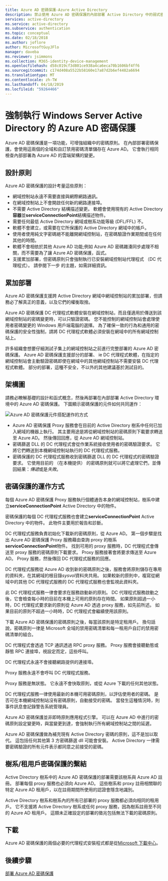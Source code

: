 ```yaml
---
title: Azure AD 密碼保護-Azure Active Directory
description: 禁止使用 Azure AD 密碼保護的內部部署 Active Directory 中的弱式密碼
services: active-directory
ms.service: active-directory
ms.subservice: authentication
ms.topic: conceptual
ms.date: 02/18/2018
ms.author: joflore
author: MicrosoftGuyJFlo
manager: daveba
ms.reviewer: jsimmons
ms.collection: M365-identity-device-management
ms.openlocfilehash: d58c019cf3d801ce938a4ca6eca70b1606bf4ff6
ms.sourcegitcommit: c174d408a5522b58160e17a87d2b6ef4482a6694
ms.translationtype: MT
ms.contentlocale: zh-TW
ms.lasthandoff: 04/18/2019
ms.locfileid: "59264466"
---
```

# <a name="enforce-azure-ad-password-protection-for-windows-server-active-directory"></a>強制執行 Windows Server Active Directory 的 Azure AD 密碼保護

Azure AD 密碼保護是一項功能，可增強組織中的密碼原則。 在內部部署密碼保護，會使用這兩個的全域和自訂禁用密碼清單儲存在 Azure AD。 它會執行相同檢查內部部署為 Azure AD 的雲端架構的變更。

## <a name="design-principles"></a>設計原則

Azure AD 密碼保護的設計考量這些原則：

* 網域控制站永遠不需要直接與網際網路通訊。
* 在網域控制站上不會開啟任何新的網路連接埠。
* 不需要 Active Directory 結構描述變更。 軟體會使用現有的 Active Directory**容器**並**serviceConnectionPoint**結構描述物件。
* 需要任何最低 Active Directory 網域或樹系功能等級 (DFL/FFL) 不。
* 軟體不會建立，或需要在它所保護的 Active Directory 網域中的帳戶。
* 使用者使用純文字密碼絕不能離開網域控制站，在密碼驗證作業期間或在任何其他的時間。
* 軟體不會相依於其他 Azure AD 功能;例如 Azure AD 密碼雜湊同步處理不相關，而不需要為了讓 Azure AD 密碼保護，函式。
* 支援累加部署，但密碼原則只會強制執行已安裝網域控制站代理程式 （DC 代理程式）。 請參閱下一步 的主題，如需詳細資訊。

## <a name="incremental-deployment"></a>累加部署

Azure AD 密碼保護支援跨 Active Directory 網域中網域控制站的累加部署，但請務必了解真正的意義，以及它們的權衡取捨。

Azure AD 密碼保護 DC 代理程式軟體安裝在網域控制站，而且僅適用於傳送到該網域控制站的密碼變更時，可以只驗證密碼。 您不能控制的網域控制站會處理使用者密碼變更的 Windows 用戶端電腦的選擇。 為了確保一致的行為和通用的密碼保護的安全性強制，請將 DC 代理程式軟體必須安裝在網域中的所有網域控制站上。

許多組織會想要仔細測試子集上的網域控制站之前進行完整部署的 Azure AD 密碼保護。 Azure AD 密碼保護支援部分的部署、 ie DC 代理程式軟體，在指定的網域控制站會主動驗證密碼即使在網域中的其他網域控制站不需要安裝 DC 代理程式軟體。 部分的部署，這種不安全，不以外的其他建議基於測試目的。

## <a name="architectural-diagram"></a>架構圖

請務必瞭解基礎的設計和函式概念，然後再部署在內部部署 Active Directory 環境中的 Azure AD 密碼保護。 下圖顯示密碼保護的元件如何共同運作：

![Azure AD 密碼保護元件搭配運作的方式](./media/concept-password-ban-bad-on-premises/azure-ad-password-protection.png)

* Azure AD 密碼保護 Proxy 服務會在目前的 Active Directory 樹系中任何已加入網域的機器上執行。 其主要用途是將從網域控制站的密碼原則下載要求轉送至 Azure AD。 然後傳回回應，從 Azure AD 網域控制站。
* 密碼篩選 DLL 的 DC 代理程式會從作業系統接收使用者的密碼驗證要求。 它將它們轉送到本機網域控制站執行的 DC 代理程式服務。
* 密碼保護的 DC 代理程式服務收到密碼篩選 DLL 的 DC 代理程式的密碼驗證要求。 它使用目前的 （在本機提供） 的密碼原則就可以將它處理它們，並傳回結果：*傳遞*或是*失敗*。

## <a name="how-password-protection-works"></a>密碼保護的運作方式

每個 Azure AD 密碼保護 Proxy 服務執行個體通告本身的網域控制站，樹系中建立**serviceConnectionPoint** Active Directory 中的物件。

密碼保護的每個 DC 代理程式服務也會建立**serviceConnectionPoint** Active Directory 中的物件。 此物件主要用於報告和診斷。

DC 代理程式服務負責初始化下載新的密碼原則，從 Azure AD。 第一個步驟是找出 Azure AD 密碼保護 Proxy 服務藉由查詢 proxy 的樹系**serviceConnectionPoint**物件。 找到可用的 proxy 服務時，DC 代理程式會傳送至 proxy 服務的密碼原則下載要求。 Proxy 服務接著會將要求傳送至 Azure AD。 Proxy 服務，然後傳回 DC 代理程式服務的回應。

DC 代理程式服務從 Azure AD 收到新的密碼原則之後，服務會將原則儲存在專用的資料夾，在其網域的根目錄*sysvol*資料夾共用。 如果較新的原則中，複寫從網域中的其他 DC 代理程式服務的 DC 代理程式服務也會監視此資料夾。

此 DC 代理程式服務一律會要求在服務啟動新的原則。 DC 代理程式服務啟動之後，它會檢查每小時的目前在本機上可用的原則存在時間。 如果原則超過一小時，DC 代理程式要求新的原則從 Azure AD 透過 proxy 服務，如先前所述。 如果目前的原則不超過一小時時，DC 代理程式會繼續使用該原則。

下載 Azure AD 密碼保護的密碼原則之後，每當該原則是特定租用戶。 換句話說，密碼原則一律是 Microsoft 全域的禁用密碼清單和每一租用戶自訂的禁用密碼清單的組合。

DC 代理程式會透過 TCP 通訊透過 RPC proxy 服務。 Proxy 服務會接聽動態或靜態 RPC 連接埠，視設定而定，這些呼叫。

DC 代理程式永遠不會接聽網路提供的連接埠。

Proxy 服務永遠不會呼叫 DC 代理程式服務。

Proxy 服務是無狀態。 它永遠不會快取原則，或從 Azure 下載的任何其他狀態。

DC 代理程式服務一律使用最新的本機可用密碼原則，以評估使用者的密碼。 是否可在本機網域控制站沒有密碼原則，自動接受的密碼。 當發生這種情況時，則事件訊息會記錄警告系統管理員。

Azure AD 密碼保護並非即時原則應用程式引擎。 可以在 Azure AD 中進行的密碼原則設定變更時，與當變更到達，會強制執行所有網域控制站之間的延遲。

Azure AD 密碼保護做為補充現有 Active Directory 密碼的原則，這不是加以取代。 這包括任何其他第 3 方密碼篩選 dll 可能會安裝。 Active Directory 一律需要密碼驗證的所有元件表示都同意之前接受的密碼。

## <a name="foresttenant-binding-for-password-protection"></a>樹系/租用戶密碼保護的繫結

Active Directory 樹系中的 Azure AD 密碼保護的部署需要該樹系與 Azure AD 註冊。 部署每個 proxy 服務也必須向 Azure AD。 這些樹系和 proxy 註冊相關聯的特定 Azure AD 租用戶，以在註冊期間所使用的認證會隱含地識別。

Active Directory 樹系和樹系內的所有已部署的 proxy 服務都必須向相同的租用戶。 它不支援將 Active Directory 樹系或任何 proxy 服務，因為樹系註冊至不同的 Azure AD 租用戶。 這類未正確設定的部署的徵兆包括無法下載的密碼原則。

## <a name="download"></a>下載

Azure AD 密碼保護的兩個必要的代理程式安裝程式都是從[Microsoft 下載中心](https://www.microsoft.com/download/details.aspx?id=57071)。

## <a name="next-steps"></a>後續步驟
[部署 Azure AD 密碼保護](howto-password-ban-bad-on-premises-deploy.md)
